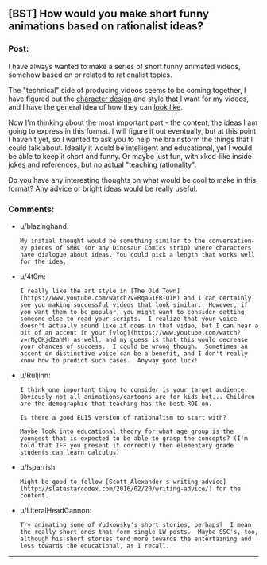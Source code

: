 ## [BST] How would you make short funny animations based on rationalist ideas?

### Post:

 I have always wanted to make a series of short funny animated videos, somehow based on or related to rationalist topics.

The "technical" side of producing videos seems to be coming together, I have figured out the [character design](https://www.artstation.com/artwork/RDO5r) and style that I want for my videos, and I have the general idea of how they can [look like](https://m.youtube.com/watch?v=RqaG1FR-OIM).

Now I'm thinking about the most important part - the content, the ideas I am going to express in this format. I will figure it out eventually, but at this point I haven't yet, so I wanted to ask you to help me brainstorm the things that I could talk about. Ideally it would be intelligent and educational, yet I would be able to keep it short and funny. Or maybe just fun, with xkcd-like inside jokes and references, but no actual "teaching rationality".

Do you have any interesting thoughts on what would be cool to make in this format? Any advice or bright ideas would be really useful. 

### Comments:

- u/blazinghand:
  ```
  My initial thought would be something similar to the conversation-ey pieces of SMBC (or any Dinosaur Comics strip) where characters have dialogue about ideas. You could pick a length that works well for the idea.
  ```

- u/4t0m:
  ```
  I really like the art style in [The Old Town](https://www.youtube.com/watch?v=RqaG1FR-OIM) and I can certainly see you making successful videos that look similar.  However, if you want them to be popular, you might want to consider getting someone else to read your scripts.  I realize that your voice doesn't actually sound like it does in that video, but I can hear a bit of an accent in your [vlog](https://www.youtube.com/watch?v=rNgOKjd2ahM) as well, and my guess is that this would decrease your chances of success.  I could be wrong though.  Sometimes an accent or distinctive voice can be a benefit, and I don't really know how to predict such cases.  Anyway good luck!
  ```

- u/Ruljinn:
  ```
  I think one important thing to consider is your target audience. Obviously not all animations/cartoons are for kids but... Children are the demographic that teaching has the best ROI on.

  Is there a good ELI5 version of rationalism to start with?

  Maybe look into educational theory for what age group is the youngest that is expected to be able to grasp the concepts? (I'm told that IFF you present it correctly then elementary grade students can learn calculus)
  ```

- u/lsparrish:
  ```
  Might be good to follow [Scott Alexander's writing advice](http://slatestarcodex.com/2016/02/20/writing-advice/) for the content.
  ```

- u/LiteralHeadCannon:
  ```
  Try animating some of Yudkowsky's short stories, perhaps?  I mean the really short ones that form single LW posts.  Maybe SSC's, too, although his short stories tend more towards the entertaining and less towards the educational, as I recall.
  ```

---

